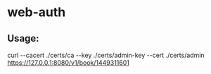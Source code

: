 # web-auth

## Usage:
curl --cacert ./certs/ca --key ./certs/admin-key --cert ./certs/admin  https://127.0.0.1:8080/v1/book/1449311601
